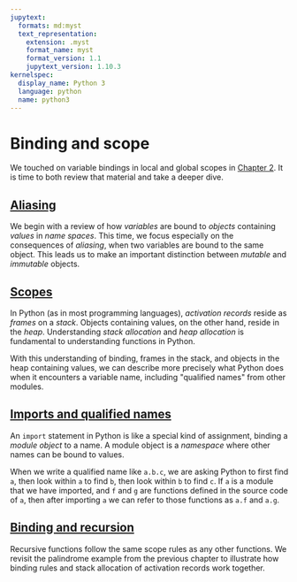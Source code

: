 ```yaml
---
jupytext:
  formats: md:myst
  text_representation:
    extension: .myst
    format_name: myst
    format_version: 1.1
    jupytext_version: 1.10.3
kernelspec:
  display_name: Python 3
  language: python
  name: python3
---
```


#  Binding and scope

We touched on variable bindings in local and global scopes in 
[Chapter 2](../02-Functions/02-01-Functions.md).  It is time to both 
review that material and take a deeper dive. 

## [Aliasing](06-02-Alias.md)

We begin with a review of how _variables_ are bound to _objects_ 
containing _values_ in _name spaces_.  This time, we focus especially 
on the consequences 
of _aliasing_, when two variables are bound to the same object.
This leads us to make an important distinction between _mutable_ and 
_immutable_ objects.

## [Scopes](06-03-Scopes.md)

In Python (as in most programming 
languages), _activation records_ reside as _frames_ on a _stack_. 
Objects containing values, on the other hand, reside in the _heap_. 
Understanding _stack allocation_ and _heap allocation_ is 
fundamental to understanding functions in Python.

With this understanding of binding, frames in the stack, and objects 
in the heap containing values, we can describe more precisely what 
Python does when it encounters a variable name, including "qualified 
names" from other modules.

## [Imports and qualified names](06-03-1-Qualified.md)

An `import` statement in Python is like a special kind of assignment,
binding a _module object_ to a name.  A module object is a 
_namespace_ where other names can be bound to values.  

When we write a qualified name like `a.b.c`, we are asking Python to 
first find `a`, then look within `a` to find `b`, then look within 
`b` to find `c`.  If `a` is a module that we have imported, and `f` 
and `g` are functions defined in the source code of `a`, then after 
importing `a` we can refer to those functions as `a.f` and `a.g`. 

## [Binding and recursion](06-04-Binding-Recursion.md)

Recursive functions follow the same scope rules as any other 
functions.  We revisit the palindrome example from the previous 
chapter to illustrate how binding rules and stack allocation of 
activation 
records work together. 






